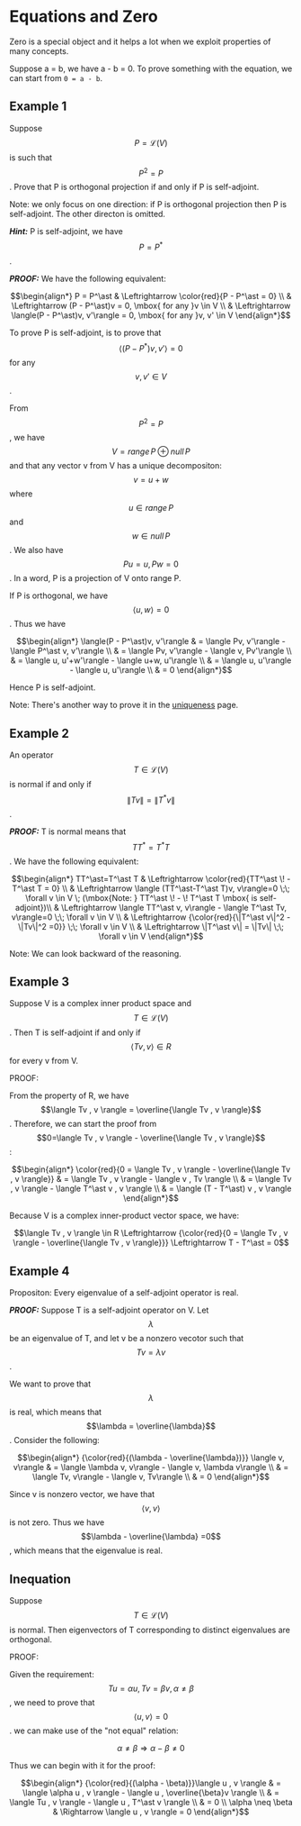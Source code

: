 <script id="MathJax-script" async src="https://cdn.jsdelivr.net/npm/mathjax@3/es5/tex-mml-chtml.js"></script>

# Equations and Zero

Zero is a special object and it helps a lot
when we exploit properties of many concepts.

Suppose a = b, we have a - b = 0. To prove something
with the equation, we can start from `0 = a - b`.

## Example 1

Suppose $$P=\mathcal{L}(V)$$ is such that $$P^2=P$$.
Prove that P is orthogonal projection if and only if
P is self-adjoint.

Note: we only focus on one direction: if P is orthogonal
projection then P is self-adjoint. The other directon is omitted.

***Hint:*** P is self-adjoint, we have $$P=P^\ast$$.

***PROOF:*** We have the following equivalent:

$$\begin{align*} P = P^\ast
& \Leftrightarrow \color{red}{P - P^\ast = 0} \\
& \Leftrightarrow (P - P^\ast)v = 0, \mbox{ for any }v \in V \\
& \Leftrightarrow \langle(P - P^\ast)v, v'\rangle = 0, \mbox{ for any }v, v' \in V
\end{align*}$$

To prove P is self-adjoint, is to prove
that $$\langle(P - P^\ast)v, v'\rangle = 0$$
for any $$v, v' \in V$$.

From $$P^2=P$$, we have $$V=range\,P \oplus null\,P$$
and that any vector v from V has a unique
decompositon: $$v=u+w$$ where $$u \in range\, P$$
and $$w \in null\, P$$. We also have $$ Pu=u,\,Pw=0$$.
In a word, P is a projection of V onto range P.

If P is orthogonal, we have $$\langle u, w\rangle = 0$$.
Thus we have

$$\begin{align*}
\langle(P - P^\ast)v, v'\rangle
& = \langle Pv, v'\rangle - \langle P^\ast v, v'\rangle \\
& = \langle Pv, v'\rangle - \langle v, Pv'\rangle \\
& = \langle u, u'+w'\rangle - \langle u+w, u'\rangle \\
& = \langle u, u'\rangle - \langle u, u'\rangle \\
& = 0
\end{align*}$$

Hence P is self-adjoint.

Note: There's another way to prove it in the [uniqueness](./uniqueness.md) page.

## Example 2

An operator $$T \in \mathcal{L}(V)$$ is normal
if and only if $$\|Tv\|=\|T^\ast v\|$$.

***PROOF:*** T is normal means that $$TT^\ast=T^\ast T$$.
We have the following equivalent:

$$\begin{align*} TT^\ast=T^\ast T
& \Leftrightarrow \color{red}{TT^\ast \! - T^\ast T = 0} \\
& \Leftrightarrow \langle (TT^\ast-T^\ast T)v, v\rangle=0 \;\; \forall v \in V \;
(\mbox{Note: } TT^\ast \! - \! T^\ast T \mbox{ is self-adjoint})\\
& \Leftrightarrow \langle TT^\ast v, v\rangle - \langle T^\ast Tv, v\rangle=0 \;\; \forall v \in V \\
& \Leftrightarrow {\color{red}{\|T^\ast v\|^2 - \|Tv\|^2 =0}} \;\; \forall v \in V \\
& \Leftrightarrow \|T^\ast v\| = \|Tv\| \;\; \forall v \in V
\end{align*}$$

Note: We can look backward of the reasoning.

## Example 3

Suppose V is a complex inner product space
and $$T \in \mathcal{L}(V)$$. Then T is
self-adjoint if and only if $$\langle Tv , v \rangle \in R$$
for every v from V.

PROOF:

From the property of R, we have
$$\langle Tv , v \rangle = \overline{\langle Tv , v \rangle}$$.
Therefore, we can start the proof from
$$0=\langle Tv , v \rangle - \overline{\langle Tv , v \rangle}$$:

$$\begin{align*}
\color{red}{0 = \langle Tv , v \rangle - \overline{\langle Tv , v \rangle}}
& = \langle Tv , v \rangle - \langle v , Tv \rangle \\
& = \langle Tv , v \rangle - \langle T^\ast v , v \rangle \\
& = \langle (T - T^\ast) v , v \rangle
\end{align*}$$

Because V is a complex inner-product vector space,
we have:

$$\langle Tv , v \rangle \in R
\Leftrightarrow {\color{red}{0 = \langle Tv , v \rangle - \overline{\langle Tv , v \rangle}}}
\Leftrightarrow T - T^\ast = 0$$

## Example 4

Propositon: Every eigenvalue of a self-adjoint
operator is real.

***PROOF:*** Suppose T is a self-adjoint operator
on V. Let $$\lambda$$ be an eigenvalue of T,
and let v be a nonzero vecotor such that $$Tv=\lambda v$$.

We want to prove that $$\lambda$$ is real,
which means that $$\lambda = \overline{\lambda}$$.
Consider the following:

$$\begin{align*}
{\color{red}{(\lambda - \overline{\lambda})}} \langle v, v\rangle
& = \langle \lambda v, v\rangle - \langle v, \lambda v\rangle \\
& = \langle Tv, v\rangle - \langle v, Tv\rangle \\
& = 0
\end{align*}$$

Since v is nonzero vector, we have that $$\langle v, v\rangle$$
is not zero. Thus we have $$\lambda - \overline{\lambda} =0$$,
which means that the eigenvalue is real.

## Inequation

Suppose $$T \in \mathcal{L}(V)$$ is normal.
Then eigenvectors of T corresponding to
distinct eigenvalues are orthogonal.

PROOF:

Given the requirement:
$$ Tu = \alpha u, \, Tv = \beta v, \, \alpha \neq \beta $$,
we need to prove that $$\langle u , v \rangle = 0$$.
we can make use of the "not equal" relation:

$$\alpha \neq \beta \Rightarrow \alpha - \beta \neq 0$$

Thus we can begin with it for the proof:

$$\begin{align*}
{\color{red}{(\alpha - \beta)}}\langle u , v \rangle
& = \langle \alpha u , v \rangle - \langle u , \overline{\beta}v \rangle \\
& = \langle Tu , v \rangle - \langle u , T^\ast v \rangle \\
& = 0 \\
\alpha \neq \beta & \Rightarrow \langle u , v \rangle = 0
\end{align*}$$
